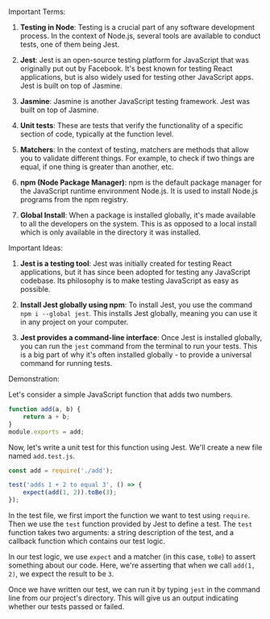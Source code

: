 Important Terms:

1. **Testing in Node**: Testing is a crucial part of any software development process. In the context of Node.js, several tools are available to conduct tests, one of them being Jest.

2. **Jest**: Jest is an open-source testing platform for JavaScript that was originally put out by Facebook. It's best known for testing React applications, but is also widely used for testing other JavaScript apps. Jest is built on top of Jasmine.

3. **Jasmine**: Jasmine is another JavaScript testing framework. Jest was built on top of Jasmine.

4. **Unit tests**: These are tests that verify the functionality of a specific section of code, typically at the function level.

5. **Matchers**: In the context of testing, matchers are methods that allow you to validate different things. For example, to check if two things are equal, if one thing is greater than another, etc.

6. **npm (Node Package Manager)**: npm is the default package manager for the JavaScript runtime environment Node.js. It is used to install Node.js programs from the npm registry.

7. **Global Install**: When a package is installed globally, it's made available to all the developers on the system. This is as opposed to a local install which is only available in the directory it was installed.

Important Ideas:

1. **Jest is a testing tool**: Jest was initially created for testing React applications, but it has since been adopted for testing any JavaScript codebase. Its philosophy is to make testing JavaScript as easy as possible.

2. **Install Jest globally using npm**: To install Jest, you use the command `npm i --global jest`. This installs Jest globally, meaning you can use it in any project on your computer.

3. **Jest provides a command-line interface**: Once Jest is installed globally, you can run the `jest` command from the terminal to run your tests. This is a big part of why it's often installed globally - to provide a universal command for running tests.

Demonstration:

Let's consider a simple JavaScript function that adds two numbers.

```javascript
function add(a, b) {
    return a + b;
}
module.exports = add;
```

Now, let's write a unit test for this function using Jest. We'll create a new file named `add.test.js`.

```javascript
const add = require('./add');

test('adds 1 + 2 to equal 3', () => {
    expect(add(1, 2)).toBe(3);
});
```

In the test file, we first import the function we want to test using `require`. Then we use the `test` function provided by Jest to define a test. The `test` function takes two arguments: a string description of the test, and a callback function which contains our test logic.

In our test logic, we use `expect` and a matcher (in this case, `toBe`) to assert something about our code. Here, we're asserting that when we call `add(1, 2)`, we expect the result to be `3`.

Once we have written our test, we can run it by typing `jest` in the command line from our project's directory. This will give us an output indicating whether our tests passed or failed.
